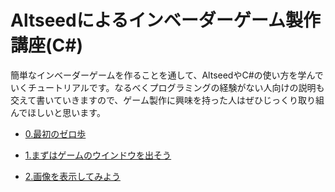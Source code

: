 # Altseedによるインベーダーゲーム製作講座(C#)
簡単なインベーダーゲームを作ることを通して、AltseedやC#の使い方を学んでいくチュートリアルです。なるべくプログラミングの経験がない人向けの説明も交えて書いていきますので、ゲーム製作に興味を持った人はぜひじっくり取り組んでほしいと思います。


* [0.最初のゼロ歩](./00/00.md)

* [1.まずはゲームのウインドウを出そう](./01/01.md)

* [2.画像を表示してみよう](./02/02.md)
